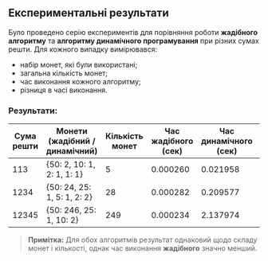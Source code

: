 ## Експериментальні результати

Було проведено серію експериментів для порівняння роботи **жадібного алгоритму** та **алгоритму динамічного програмування** при різних сумах решти. Для кожного випадку вимірювався:

- набір монет, які були використані;
- загальна кількість монет;
- час виконання кожного алгоритму;
- різниця в часі виконання.

### Результати:

| Сума решти | Монети (жадібний / динамічний)                         | Кількість монет | Час жадібного (сек) | Час динамічного (сек) | Різниця в часі (рази) |
|------------|--------------------------------------------------------|------------------|----------------------|------------------------|------------------------|
| 113        | {50: 2, 10: 1, 2: 1, 1: 1}                              | 5                | 0.000260             | 0.021958               | 84.5                   |
| 1234       | {50: 24, 25: 1, 5: 1, 2: 2}                             | 28               | 0.000282             | 0.209577               | 743.0                  |
| 12345      | {50: 246, 25: 1, 10: 2}                                 | 249              | 0.000234             | 2.137974               | 9139.9                 |

> **Примітка:** Для обох алгоритмів результат однаковий щодо складу монет і кількості, однак час виконання **жадібного** значно менший.